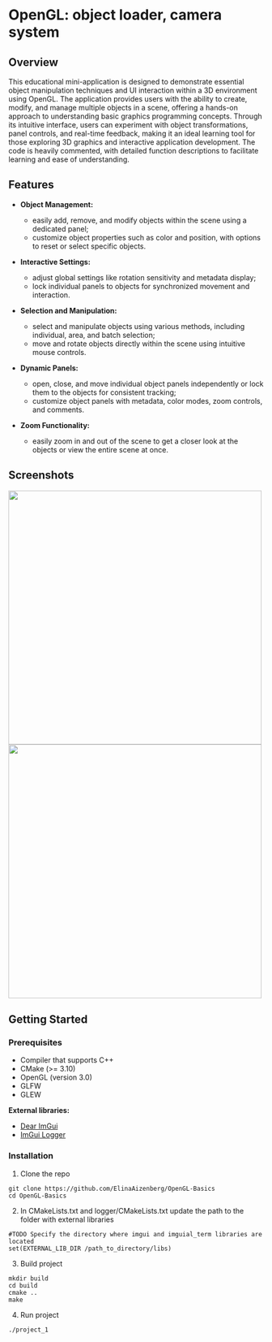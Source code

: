 # OpenGL: object loader, camera system
## Overview
This educational mini-application is designed to demonstrate essential object manipulation techniques and UI interaction within a 3D environment using OpenGL. The application provides users with the ability to create, modify, and manage multiple objects in a scene, offering a hands-on approach to understanding basic graphics programming concepts. Through its intuitive interface, users can experiment with object transformations, panel controls, and real-time feedback, making it an ideal learning tool for those exploring 3D graphics and interactive application development. The code is heavily commented, with detailed function descriptions to facilitate learning and ease of understanding.

## Features
- **Object Management:**
  - easily add, remove, and modify objects within the scene using a dedicated panel;
  - customize object properties such as color and position, with options to reset or select specific objects.

- **Interactive Settings:**
  - adjust global settings like rotation sensitivity and metadata display;
  - lock individual panels to objects for synchronized movement and interaction.
  
- **Selection and Manipulation:**
  - select and manipulate objects using various methods, including individual, area, and batch selection;
  - move and rotate objects directly within the scene using intuitive mouse controls.

- **Dynamic Panels:**
  - open, close, and move individual object panels independently or lock them to the objects for consistent tracking;
  - customize object panels with metadata, color modes, zoom controls, and comments.

- **Zoom Functionality:**
  - easily zoom in and out of the scene to get a closer look at the objects or view the entire scene at once.


## Screenshots
<img src="https://github.com/user-attachments/assets/6a013280-a3b0-4abd-9e5d-1219e2f31e88" width="500">

<img src="https://github.com/user-attachments/assets/6b2a2458-5eef-4fa9-b148-2aec799400bb" width="500">

## Getting Started
### Prerequisites
- Compiler that supports C++
- CMake (>= 3.10)
- OpenGL (version 3.0)
- GLFW
- GLEW

**External libraries:**
- [Dear ImGui](https://github.com/ocornut/imgui)
- [ImGui Logger](https://github.com/leiradel/ImGuiAl/tree/master/term)

### Installation
1. Clone the repo
```
git clone https://github.com/ElinaAizenberg/OpenGL-Basics
cd OpenGL-Basics
```

2. In CMakeLists.txt and logger/CMakeLists.txt update the path to the folder with external libraries
```
#TODO Specify the directory where imgui and imguial_term libraries are located
set(EXTERNAL_LIB_DIR /path_to_directory/libs)
```

3. Build project
```
mkdir build
cd build
cmake ..
make
```

4. Run project
```
./project_1
```


